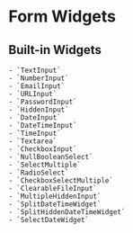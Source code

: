 # Form Widgets
## Built-in Widgets
    - `TextInput`
    - `NumberInput`
    - `EmailInput`
    - `URLInput`
    - `PasswordInput`
    - `HiddenInput`
    - `DateInput`
    - `DateTimeInput`
    - `TimeInput`
    - `Textarea`
    - `CheckboxInput`
    - `NullBooleanSelect`
    - `SelectMultiple`
    - `RadioSelect`
    - `CheckboxSelectMultiple`
    - `ClearableFileInput`
    - `MultipleHiddenInput`
    - `SplitDateTimeWidget`
    - `SplitHiddenDateTimeWidget`
    - `SelectDateWidget`
